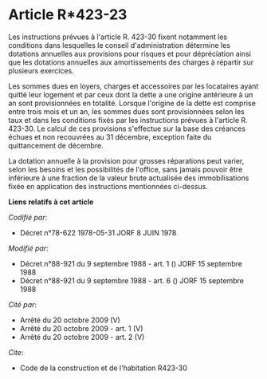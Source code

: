 # Article R*423-23

Les instructions prévues à l'article R. 423-30 fixent notamment les conditions dans lesquelles le conseil d'administration
détermine les dotations annuelles aux provisions pour risques et pour dépréciation ainsi que les dotations annuelles aux
amortissements des charges à répartir sur plusieurs exercices.

Les sommes dues en loyers, charges et accessoires par les locataires ayant quitté leur logement et par ceux dont la dette a
une origine antérieure à un an sont provisionnées en totalité. Lorsque l'origine de la dette est comprise entre trois mois et
un an, les sommes dues sont provisionnées selon les taux et dans les conditions fixés par les instructions prévues à
l'article R. 423-30. Le calcul de ces provisions s'effectue sur la base des créances échues et non recouvrées au 31 décembre,
exception faite du quittancement de décembre.

La dotation annuelle à la provision pour grosses réparations peut varier, selon les besoins et les possibilités de l'office,
sans jamais pouvoir être inférieure à une fraction de la valeur brute actualisée des immobilisations fixée en application des
instructions mentionnées ci-dessus.

**Liens relatifs à cet article**

_Codifié par_:

  - Décret n°78-622 1978-05-31 JORF 8 JUIN 1978

_Modifié par_:

  - Décret n°88-921 du 9 septembre 1988 - art. 1 () JORF 15 septembre 1988
  - Décret n°88-921 du 9 septembre 1988 - art. 6 () JORF 15 septembre 1988

_Cité par_:

  - Arrêté du 20 octobre 2009 (V)
  - Arrêté du 20 octobre 2009 - art. 1 (V)
  - Arrêté du 20 octobre 2009 - art. 2 (V)

_Cite_:

  - Code de la construction et de l'habitation R423-30

